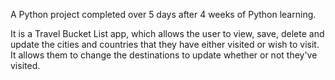 A Python project completed over 5 days after 4 weeks of Python learning. 

It is a Travel Bucket List app, which allows the user to view, save, delete and update the cities and countries that they have either visited or wish to visit.
It allows them to change the destinations to update whether or not they've visited. 
